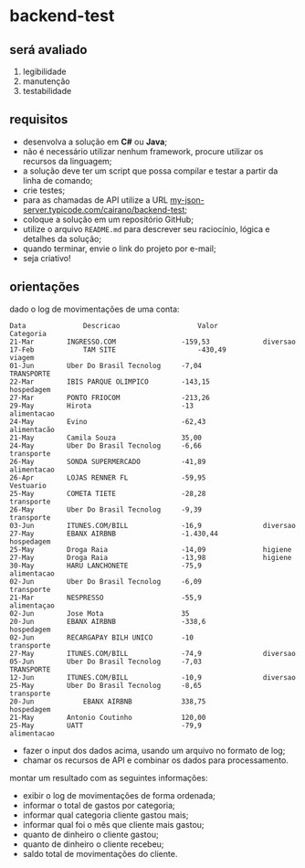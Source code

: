 # backend-test

## será avaliado

1. legibilidade
2. manutenção
3. testabilidade

## requisitos

* desenvolva a solução em **C#** ou **Java**;
* não é necessário utilizar nenhum framework, procure utilizar os recursos da linguagem;
* a solução deve ter um script que possa compilar e testar a partir da linha de comando;
* crie testes;
* para as chamadas de API utilize a URL [my-json-server.typicode.com/cairano/backend-test](https://my-json-server.typicode.com/cairano/backend-test/);
* coloque a solução em um repositório GitHub;
* utilize o arquivo `README.md` para descrever seu raciocínio, lógica e detalhes da solução;
* quando terminar, envie o link do projeto por e-mail;
* seja criativo!

## orientações

dado o log de movimentações de uma conta:

```text
Data              Descricao                   Valor               Categoria
21-Mar		  INGRESSO.COM                -159,53             diversao
17-Feb            TAM SITE                    -430,49             viagem
01-Jun		  Uber Do Brasil Tecnolog     -7,04               TRANSPORTE
22-Mar		  IBIS PARQUE OLIMPICO	      -143,15             hospedagem
27-Mar		  PONTO FRIOCOM               -213,26	
29-May		  Hirota                      -13                 alimentacao
24-May		  Evino	                      -62,43              alimentacão
21-May		  Camila Souza                35,00	
24-May		  Uber Do Brasil Tecnolog     -6,66               transporte
26-May		  SONDA SUPERMERCADO          -41,89              alimentacao
26-Apr		  LOJAS RENNER FL             -59,95              Vestuario
25-May		  COMETA TIETE                -28,28              transporte
26-May		  Uber Do Brasil Tecnolog     -9,39               transporte
03-Jun		  ITUNES.COM/BILL             -16,9               diversao
27-May		  EBANX AIRBNB                -1.430,44           hospedagem
25-May		  Droga Raia                  -14,09              higiene
27-May		  Droga Raia                  -13,98              higiene
30-May		  HARU LANCHONETE             -75,9               alimentacao
02-Jun		  Uber Do Brasil Tecnolog     -6,09               transporte
21-Mar		  NESPRESSO                   -55,9               alimentaçao
02-Jun		  Jose Mota                   35	
20-Jun		  EBANX AIRBNB                -338,6              hospedagem
02-Jun		  RECARGAPAY BILH UNICO       -10                 transporte
27-May		  ITUNES.COM/BILL             -74,9               diversao
05-Jun		  Uber Do Brasil Tecnolog     -7,03               TRANSPORTE
12-Jun		  ITUNES.COM/BILL             -10,9               diversao
25-May		  Uber Do Brasil Tecnolog     -8,65               transporte
20-Jun            EBANX AIRBNB 		      338,75              hospedagem
21-May		  Antonio Coutinho            120,00	
25-May		  UATT                        -79,9               alimentacao
```

* fazer o input dos dados acima, usando um arquivo no formato de log; 
* chamar os recursos de API e combinar os dados para processamento.

montar um resultado com as seguintes informações:

* exibir o log de movimentações de forma ordenada;
* informar o total de gastos por categoria;
* informar qual categoria cliente gastou mais;
* informar qual foi o mês que cliente mais gastou;
* quanto de dinheiro o cliente gastou;
* quanto de dinheiro o cliente recebeu;
* saldo total de movimentações do cliente.
